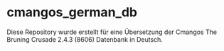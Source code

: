 # cmangos_german_db
Diese Repository wurde erstellt für eine Übersetzung der Cmangos The Bruning Crusade 2.4.3 (8606) Datenbank in Deutsch.
